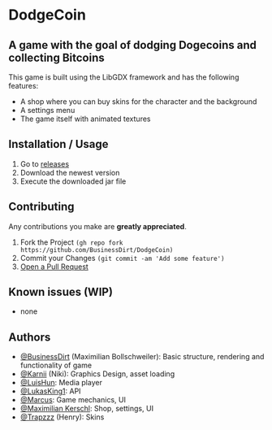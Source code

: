 # DodgeCoin
## A game with the goal of dodging Dogecoins and collecting Bitcoins
This game is built using the LibGDX framework and has the following features:
- A shop where you can buy skins for the character and the background
- A settings menu
- The game itself with animated textures


## Installation / Usage

1. Go to [releases](https://github.com/BusinessDirt/DodgeCoin/releases)
2. Download the newest version
3. Execute the downloaded jar file 


## Contributing

 Any contributions you make are **greatly appreciated**.

 1. Fork the Project `(gh repo fork https://github.com/BusinessDirt/DodgeCoin)`
 2. Commit your Changes `(git commit -am 'Add some feature')`
 3. [Open a Pull Request](https://docs.github.com/en/pull-requests/collaborating-with-pull-requests/proposing-changes-to-your-work-with-pull-requests/creating-a-pull-request-from-a-fork)

## Known issues (WIP)
- none

## Authors

- [@BusinessDirt](https://www.github.com/BusinessDirt) (Maximilian Bollschweiler): Basic structure, rendering and functionality of game
- [@Karnii](https://www.github.com/Karnii) (Niki): Graphics Design, asset loading
- [@LuisHun](https://www.github.com/LuisHun): Media player
- [@LukasKing1](https://www.github.com/LukasKing1): API
- [@Marcus](https://www.github.com/Marcus-Howell): Game mechanics, UI
- [@Maximilian Kerschl](https://www.github.com/Madmaxs-dev): Shop, settings, UI
- [@Trapzzz](https://www.github.com/sheeshonaut) (Henry): Skins
